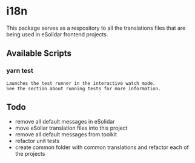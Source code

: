 # i18n

This package serves as a respository to all the translations files that are being used in eSolidar frontend projects.

## Available Scripts

### yarn test
```
Launches the test runner in the interactive watch mode.
See the section about running tests for more information.
```

## Todo
- remove all default messages in eSolidar
- move eSoliar translation files into this project
- remove all default messages from toolkit
- refactor unit tests
- create common folder with common translations and refactor each of the projects

